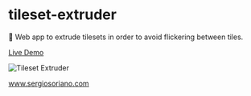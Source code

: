 # tileset-extruder
:nail_care: Web app to extrude tilesets in order to avoid flickering between tiles.

[Live Demo](https://sergiss.github.io/tileset-extruder/)

![Tileset Extruder](https://github.com/sergiss/tileset-extruder/blob/master/tileset-extruder.gif?raw=true)

www.sergiosoriano.com
